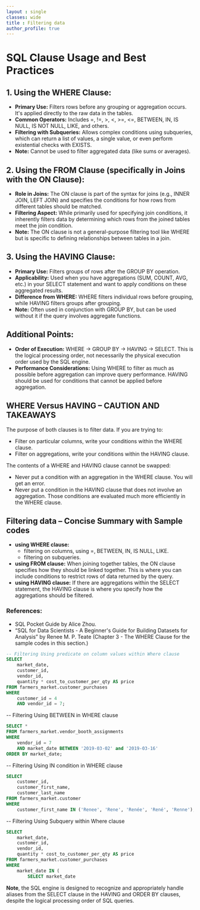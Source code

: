 ```yaml
---
layout : single
classes: wide
title : Filtering data
author_profile: true
---
```

  
# SQL Clause Usage and Best Practices

## 1. Using the WHERE Clause:
- **Primary Use:** Filters rows before any grouping or aggregation occurs. It's applied directly to the raw data in the tables.
- **Common Operators:** Includes =, !=, >, <, >=, <=, BETWEEN, IN, IS NULL, IS NOT NULL, LIKE, and others.
- **Filtering with Subqueries:** Allows complex conditions using subqueries, which can return a list of values, a single value, or even perform existential checks with EXISTS.
- **Note:** Cannot be used to filter aggregated data (like sums or averages).

## 2. Using the FROM Clause (specifically in Joins with the ON Clause):
- **Role in Joins:** The ON clause is part of the syntax for joins (e.g., INNER JOIN, LEFT JOIN) and specifies the conditions for how rows from different tables should be matched.
- **Filtering Aspect:** While primarily used for specifying join conditions, it inherently filters data by determining which rows from the joined tables meet the join condition.
- **Note:** The ON clause is not a general-purpose filtering tool like WHERE but is specific to defining relationships between tables in a join.

## 3. Using the HAVING Clause:
- **Primary Use:** Filters groups of rows after the GROUP BY operation.
- **Applicability:** Used when you have aggregations (SUM, COUNT, AVG, etc.) in your SELECT statement and want to apply conditions on these aggregated results.
- **Difference from WHERE:** WHERE filters individual rows before grouping, while HAVING filters groups after grouping.
- **Note:** Often used in conjunction with GROUP BY, but can be used without it if the query involves aggregate functions.

## Additional Points:
- **Order of Execution:** WHERE -> GROUP BY -> HAVING -> SELECT. This is the logical processing order, not necessarily the physical execution order used by the SQL engine.
- **Performance Considerations:** Using WHERE to filter as much as possible before aggregation can improve query performance. HAVING should be used for conditions that cannot be applied before aggregation.

## WHERE Versus HAVING – CAUTION AND TAKEAWAYS
The purpose of both clauses is to filter data. If you are trying to: 
- Filter on particular columns, write your conditions within the WHERE clause.
- Filter on aggregations, write your conditions within the HAVING clause.

The contents of a WHERE and HAVING clause cannot be swapped: 
- Never put a condition with an aggregation in the WHERE clause. You will get an error.
- Never put a condition in the HAVING clause that does not involve an aggregation. Those conditions are evaluated much more efficiently in the WHERE clause.

## Filtering data – Concise Summary with Sample codes
- **using WHERE clause:**
  - filtering on columns, using =, BETWEEN, IN, IS NULL, LIKE.
  - filtering on subqueries.
- **using FROM clause:** When joining together tables, the ON clause specifies how they should be linked together. This is where you can include conditions to restrict rows of data returned by the query.
- **using HAVING clause:** If there are aggregations within the SELECT statement, the HAVING clause is where you specify how the aggregations should be filtered.

### References:
- SQL Pocket Guide by Alice Zhou.
- “SQL for Data Scientists - A Beginner's Guide for Building Datasets for Analysis” by Renee M. P. Teate (Chapter 3 - The WHERE Clause for the sample codes in this section.)

```sql
-- Filtering Using predicate on column values within Where clause
SELECT
    market_date,
    customer_id,
    vendor_id,
    quantity * cost_to_customer_per_qty AS price
FROM farmers_market.customer_purchases
WHERE
    customer_id = 4
    AND vendor_id = 7;
```

-- Filtering Using BETWEEN in WHERE clause  
```sql
SELECT *
FROM farmers_market.vendor_booth_assignments
WHERE
    vendor_id = 7 
    AND market_date BETWEEN '2019-03-02' and '2019-03-16'
ORDER BY market_date;
```

-- Filtering Using IN condition in WHERE clause
```sql  
SELECT
    customer_id,
    customer_first_name,
    customer_last_name
FROM farmers_market.customer
WHERE
    customer_first_name IN ('Renee', 'Rene', 'Renée', 'René', 'Renne');
```
  
-- Filtering Using Subquery within Where clause
```sql
SELECT
    market_date,
    customer_id,
    vendor_id,
    quantity * cost_to_customer_per_qty AS price
FROM farmers_market.customer_purchases
WHERE
    market_date IN (
        SELECT market_date      
```
**Note**, the SQL engine is designed to recognize and appropriately handle aliases from the SELECT clause in the HAVING and ORDER BY clauses, despite the logical processing order of SQL queries. 